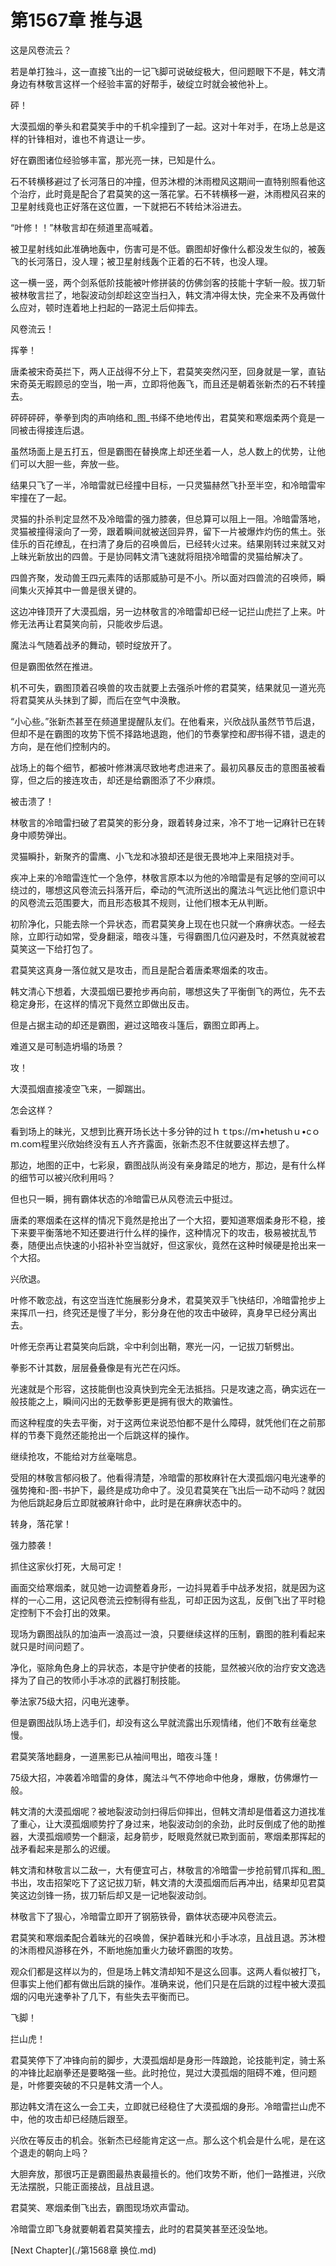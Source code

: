 # 第1567章 推与退

这是风卷流云？

若是单打独斗，这一直接飞出的一记飞脚可说破绽极大，但问题眼下不是，韩文清身边有林敬言这样一个经验丰富的好帮手，破绽立时就会被他补上。

砰！

大漠孤烟的拳头和君莫笑手中的千机伞撞到了一起。这对十年对手，在场上总是这样的针锋相对，谁也不肯退让一步。

好在霸图诸位经验够丰富，那光亮一抹，已知是什么。

石不转横移避过了长河落日的冲撞，但苏沐橙的沐雨橙风这期间一直特别照看他这个治疗，此时竟是配合了君莫笑的这一落花掌。石不转横移一避，沐雨橙风召来的卫星射线竟也正好落在这位置，一下就把石不转给沐浴进去。

“叶修！！”林敬言却在频道里高喊着。

被卫星射线如此准确地轰中，伤害可是不低。霸图却好像什么都没发生似的，被轰飞的长河落日，没人理；被卫星射线轰个正着的石不转，也没人理。

这一横一竖，两个剑系低阶技能被叶修拼装的仿佛剑客的技能十字斩一般。拔刀斩被林敬言拦了，地裂波动剑却趁这空当扫入，韩文清冲得太快，完全来不及再做什么应对，顿时连着地上扫起的一路泥土后仰摔去。

风卷流云！

挥拳！

唐柔被宋奇英拦下，两人正战得不分上下，君莫笑突然闪至，回身就是一掌，直钻宋奇英无暇顾忌的空当，啪一声，立即将他轰飞，而且还是朝着张新杰的石不转撞去。

砰砰砰砰，拳拳到肉的声响络和_图_书绎不绝地传出，君莫笑和寒烟柔两个竟是一同被击得接连后退。

虽然场面上是五打五，但是霸图在替换席上却还坐着一人，总人数上的优势，让他们可以大胆一些，奔放一些。

结果只飞了一半，冷暗雷就已经撞中目标，一只灵猫赫然飞扑至半空，和冷暗雷牢牢撞在了一起。

灵猫的扑杀判定显然不及冷暗雷的强力膝袭，但总算可以阻上一阻。冷暗雷落地，灵猫被撞得滚向了一旁，跟着瞬间就被送回异界，留下一片被爆炸灼伤的焦土。张佳乐的百花缭乱，在扫清了身后的召唤兽后，已经转火过来。结果刚转过来就又对上昧光新放出的四兽。于是协同韩文清飞速就将阻挠冷暗雷的灵猫给解决了。

四兽齐聚，发动兽王四元素阵的话那威胁可是不小。所以面对四兽流的召唤师，瞬间集火灭掉其中一兽是很关键的。

这边冲锋顶开了大漠孤烟，另一边林敬言的冷暗雷却已经一记拦山虎拦了上来。叶修无法再让君莫笑向前，只能收步后退。

魔法斗气随着战矛的舞动，顿时绽放开了。

但是霸图依然在推进。

机不可失，霸图顶着召唤兽的攻击就要上去强杀叶修的君莫笑，结果就见一道光亮将君莫笑从头抹到了脚，而后在空气中涣散。

“小心些。”张新杰甚至在频道里提醒队友们。在他看来，兴欣战队虽然节节后退，但却不是在霸图的攻势下慌不择路地退跑，他们的节奏掌控和*图*书得不错，退走的方向，是在他们控制内的。

战场上的每个细节，都被叶修淋漓尽致地考虑进来了。最初风暴反击的意图虽被看穿，但之后的接连攻击，却还是给霸图添了不少麻烦。

被击溃了！

林敬言的冷暗雷扫破了君莫笑的影分身，跟着转身过来，冷不丁地一记麻针已在转身中顺势弹出。

灵猫瞬扑，新聚齐的雷鹰、小飞龙和冰狼却还是很无畏地冲上来阻挠对手。

疾冲上来的冷暗雷连忙一个急停，林敬言原本以为他的冷暗雷是有足够的空间可以绕过的，哪想这风卷流云抖落开后，牵动的气流所送出的魔法斗气远比他们意识中的风卷流云范围要大，而且形态极其不规则，让他们根本无从判断。

初阶净化，只能去除一个异状态，而君莫笑身上现在也只就一个麻痹状态。一经去除，立即行动如常，受身翻滚，暗夜斗篷，亏得霸图几位闪避及时，不然真就被君莫笑这一下给打包了。

君莫笑这真身一落位就又是攻击，而且是配合着唐柔寒烟柔的攻击。

韩文清心下想着，大漠孤烟已要抢步再向前，哪想这失了平衡倒飞的两位，先不去稳定身形，在这样的情况下竟然立即做出反击。

但是占据主动的却还是霸图，避过这暗夜斗篷后，霸图立即再上。

难道又是可制造坍塌的场景？

攻！

大漠孤烟直接凌空飞来，一脚踹出。

怎会这样？

看到场上的昧光，又想到比赛开场长达十多分钟的过ｈｔtps://ｍ•hetushｕ•cｏｍ.coｍ程里兴欣始终没有五人齐齐露面，张新杰忍不住就要这样去想了。

那边，地图的正中，七彩泉，霸图战队尚没有亲身踏足的地方，那边，是有什么样的细节可以被兴欣利用吗？

但也只一瞬，拥有霸体状态的冷暗雷已从风卷流云中挺过。

唐柔的寒烟柔在这样的情况下竟然是抢出了一个大招，要知道寒烟柔身形不稳，接下来要平衡落地不知还要进行什么样的操作，这种情况下的攻击，极易被扰乱节奏，随便出点快速的小招补补空当就好，但这家伙，竟然在这种时候硬是抢出来一个大招。

兴欣退。

叶修不敢恋战，有这空当连忙施展影分身术，君莫笑双手飞快结印，冷暗雷抢步上来挥爪一扫，终究还是慢了半分，影分身在他的攻击中破碎，真身早已经分离出去。

叶修无奈再让君莫笑向后跳，伞中利剑出鞘，寒光一闪，一记拔刀斩劈出。

拳影不计其数，层层叠叠像是有光芒在闪烁。

光速就是个形容，这技能倒也没真快到完全无法抵挡。只是攻速之高，确实远在一般技能之上，瞬间闪出的无数拳影更是拥有很大的欺骗性。

而这种程度的失去平衡，对于这两位来说恐怕都不是什么障碍，就凭他们在之前那样的节奏下竟然还能抢出一个后跳这样的操作。

继续抢攻，不能给对方丝毫喘息。

受阻的林敬言郁闷极了。他看得清楚，冷暗雷的那枚麻针在大漠孤烟闪电光速拳的强势掩和-图-书护下，最终是成功命中了。没见君莫笑在飞出后一动不动吗？就因为他后跳起身后立即就被麻针命中，此时是在麻痹状态中的。

转身，落花掌！

强力膝袭！

抓住这家伙打死，大局可定！

画面交给寒烟柔，就见她一边调整着身形，一边抖晃着手中战矛发招，就是因为这样的一心二用，这记风卷流云控制得有些乱，可却正因为这乱，反倒飞出了平时稳定控制下不会打出的效果。

现场为霸图战队的加油声一浪高过一浪，只要继续这样的压制，霸图的胜利看起来就只是时间问题了。

净化，驱除角色身上的异状态，本是守护使者的技能，显然被兴欣的治疗安文逸选择为了自己的牧师小手冰凉的武器打制技能。

拳法家75级大招，闪电光速拳。

但是霸图战队场上选手们，却没有这么早就流露出乐观情绪，他们不敢有丝毫怠慢。

君莫笑落地翻身，一道黑影已从袖间甩出，暗夜斗篷！

75级大招，冲袭着冷暗雷的身体，魔法斗气不停地命中他身，爆散，仿佛爆竹一般。

韩文清的大漠孤烟呢？被地裂波动剑扫得后仰摔出，但韩文清却是借着这力道找准了重心，让大漠孤烟顺势拧了身过来，地裂波动剑的余劲，此时反倒成了他的助推器，大漠孤烟顺势一个翻滚，起身箭步，眨眼竟然就已欺到面前，寒烟柔那挥起的战矛看起来是那么的迟缓。

韩文清和林敬言以二敌一，大有便宜可占，林敬言的冷暗雷一步抢前臂爪挥和_图_书出，攻击招架吃下了这记拔刀斩，韩文清的大漠孤烟而后再冲出，结果却见君莫笑这边剑锋一扬，拔刀斩后却又是一记地裂波动剑。

林敬言下了狠心，冷暗雷立即开了钢筋铁骨，霸体状态硬冲风卷流云。

君莫笑和寒烟柔配合着昧光的召唤兽，保护着昧光和小手冰凉，且战且退。苏沐橙的沐雨橙风游移在外，不断地施加重火力破坏霸图的攻势。

观众们都是这样以为的，但是场上韩文清却知不是这么回事。这两人看似被打飞，但事实上他们都有做出后跳的操作。准确来说，他们只是在后跳的过程中被大漠孤烟的闪电光速拳补了几下，有些失去平衡而已。

飞脚！

拦山虎！

君莫笑停下了冲锋向前的脚步，大漠孤烟却是身形一阵踉跄，论技能判定，骑士系的冲锋比起崩拳还是要略强一些。此时抢位，晃过大漠孤烟的阻碍不难，但问题是，叶修要突破的不只是韩文清一个人。

那边韩文清在这么一会工夫，立即就已经稳住了大漠孤烟的身形。冷暗雷拦山虎不中，他的攻击却已经随后跟至。

兴欣在等反击的机会。张新杰已经能肯定这一点。那么这个机会是什么呢，是在这个退走的朝向上吗？

大胆奔放，那很巧正是霸图最热衷最擅长的。他们攻势不断，他们一路推进，兴欣无法摆脱，只能正面接战，且战且退。

君莫笑、寒烟柔倒飞出去，霸图现场欢声雷动。

冷暗雷立即飞身就要朝着君莫笑撞去，此时的君莫笑甚至还没坠地。



[Next Chapter](./第1568章 换位.md)